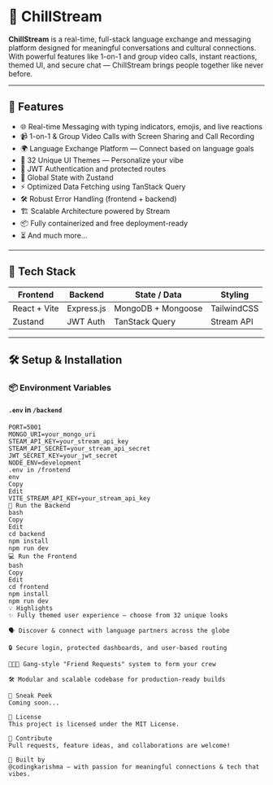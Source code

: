 # 🌊 ChillStream

**ChillStream** is a real-time, full-stack language exchange and messaging platform designed for meaningful conversations and cultural connections. With powerful features like 1-on-1 and group video calls, instant reactions, themed UI, and secure chat — ChillStream brings people together like never before.

---

## 🚀 Features

- 🌐 Real-time Messaging with typing indicators, emojis, and live reactions  
- 📹 1-on-1 & Group Video Calls with Screen Sharing and Call Recording  
- 🌍 Language Exchange Platform — Connect based on language goals  
- 🎨 32 Unique UI Themes — Personalize your vibe  
- 🔐 JWT Authentication and protected routes  
- 🧠 Global State with Zustand  
- ⚡ Optimized Data Fetching using TanStack Query  
- 🛠️ Robust Error Handling (frontend + backend)  
- 🏗️ Scalable Architecture powered by Stream  
- 📦 Fully containerized and free deployment-ready  
- ⏳ And much more...

---

## 🧰 Tech Stack

| Frontend       | Backend     | State / Data          | Styling      |
|----------------|-------------|------------------------|--------------|
| React + Vite   | Express.js  | MongoDB + Mongoose     | TailwindCSS  |
| Zustand        | JWT Auth    | TanStack Query         | Stream API   |

---

## 🛠️ Setup & Installation

### 📦 Environment Variables

#### `.env` in `/backend`
```env
PORT=5001
MONGO_URI=your_mongo_uri
STEAM_API_KEY=your_stream_api_key
STEAM_API_SECRET=your_stream_api_secret
JWT_SECRET_KEY=your_jwt_secret
NODE_ENV=development
.env in /frontend
env
Copy
Edit
VITE_STREAM_API_KEY=your_stream_api_key
🔧 Run the Backend
bash
Copy
Edit
cd backend
npm install
npm run dev
💻 Run the Frontend
bash
Copy
Edit
cd frontend
npm install
npm run dev
💡 Highlights
✨ Fully themed user experience — choose from 32 unique looks

🗣️ Discover & connect with language partners across the globe

🔒 Secure login, protected dashboards, and user-based routing

🧑‍🤝‍🧑 Gang-style "Friend Requests" system to form your crew

🛠️ Modular and scalable codebase for production-ready builds

📸 Sneak Peek
Coming soon...

📄 License
This project is licensed under the MIT License.

🙌 Contribute
Pull requests, feature ideas, and collaborations are welcome!

💬 Built by
@codingkarishma – with passion for meaningful connections & tech that vibes.
